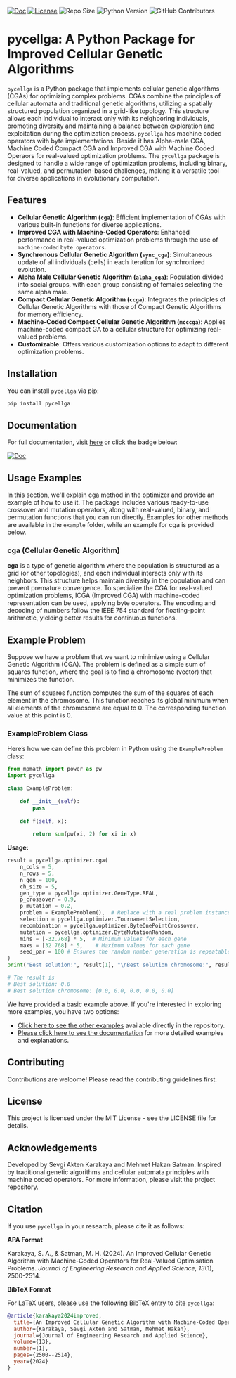 [![Doc](https://img.shields.io/badge/docs-dev-blue.svg)](https://sevgiakten.github.io/pycellga/)
[![License](https://img.shields.io/github/license/SevgiAkten/pycellga)](https://github.com/SevgiAkten/pycellga/blob/main/LICENSE)
![Repo Size](https://img.shields.io/github/repo-size/SevgiAkten/pycellga)
![Python Version](https://img.shields.io/badge/python-3.x-blue.svg)
![GitHub Contributors](https://img.shields.io/github/contributors/SevgiAkten/pycellga)


# pycellga: A Python Package for Improved Cellular Genetic Algorithms

`pycellga` is a Python package that implements cellular genetic algorithms (CGAs) for optimizing complex problems. CGAs combine the principles of cellular automata and traditional genetic algorithms, utilizing a spatially structured population organized in a grid-like topology. This structure allows each individual to interact only with its neighboring individuals, promoting diversity and maintaining a balance between exploration and exploitation during the optimization process. `pycellga` has machine coded operators with byte implementations. Beside it has Alpha-male CGA, Machine Coded Compact CGA and Improved CGA with Machine Coded Operaors for real-valued optimization problems. The `pycellga` package is designed to handle a wide range of optimization problems, including binary, real-valued, and permutation-based challenges, making it a versatile tool for diverse applications in evolutionary computation.

## Features

- **Cellular Genetic Algorithm (`cga`)**: Efficient implementation of CGAs with various built-in functions for diverse applications.
- **Improved CGA with Machine-Coded Operators**: Enhanced performance in real-valued optimization problems through the use of `machine-coded` `byte operators`.
- **Synchronous Cellular Genetic Algorithm (`sync_cga`)**: Simultaneous update of all individuals (cells) in each iteration for synchronized evolution.
- **Alpha Male Cellular Genetic Algorithm (`alpha_cga`)**: Population divided into social groups, with each group consisting of females selecting the same alpha male.
- **Compact Cellular Genetic Algorithm (`ccga`)**: Integrates the principles of Cellular Genetic Algorithms with those of Compact Genetic Algorithms for memory efficiency.
- **Machine-Coded Compact Cellular Genetic Algorithm (`mcccga`)**: Applies machine-coded compact GA to a cellular structure for optimizing real-valued problems.
- **Customizable**: Offers various customization options to adapt to different optimization problems.


## Installation

You can install `pycellga` via pip:

```bash
pip install pycellga
```

## Documentation

For full documentation, visit [here](https://sevgiakten.github.io/pycellga/) or click the badge below:

[![Doc](https://img.shields.io/badge/docs-dev-blue.svg)](https://sevgiakten.github.io/pycellga/)


## Usage Examples

In this section, we'll explain cga method in the optimizer and provide an example of how to use it. The package includes various ready-to-use crossover and mutation operators, along with real-valued, binary, and permutation functions that you can run directly. Examples for other methods are available in the `example` folder, while an example for cga is provided below.

### **cga (Cellular Genetic Algorithm)**

**cga** is a type of genetic algorithm where the population is structured as a grid (or other topologies), and each individual interacts only with its neighbors. This structure helps maintain diversity in the population and can prevent premature convergence. To specialize the CGA for real-valued optimization problems, ICGA (Improved CGA) with machine-coded representation can be used, applying byte operators. The encoding and decoding of numbers follow the IEEE 754 standard for floating-point arithmetic, yielding better results for continuous functions.

## Example Problem

Suppose we have a problem that we want to minimize using a Cellular Genetic Algorithm (CGA). The problem is defined as a simple sum of squares function, where the goal is to find a chromosome (vector) that minimizes the function.

The sum of squares function computes the sum of the squares of each element in the chromosome. This function reaches its global minimum when all elements of the chromosome are equal to 0. The corresponding function value at this point is 0.

### ExampleProblem Class

Here’s how we can define this problem in Python using the `ExampleProblem` class:

```python
from mpmath import power as pw
import pycellga 

class ExampleProblem:
    
    def __init__(self):
        pass
    
    def f(self, x):
        
        return sum(pw(xi, 2) for xi in x)
```
**Usage:**

```python
result = pycellga.optimizer.cga(
    n_cols = 5,
    n_rows = 5,
    n_gen = 100,
    ch_size = 5,
    gen_type = pycellga.optimizer.GeneType.REAL,
    p_crossover = 0.9,
    p_mutation = 0.2,
    problem = ExampleProblem(),  # Replace with a real problem instance as needed
    selection = pycellga.optimizer.TournamentSelection,
    recombination = pycellga.optimizer.ByteOnePointCrossover,
    mutation = pycellga.optimizer.ByteMutationRandom,
    mins = [-32.768] * 5,  # Minimum values for each gene
    maxs = [32.768] * 5,    # Maximum values for each gene
    seed_par = 100 # Ensures the random number generation is repeatable
)
print("Best solution:", result[1], "\nBest solution chromosome:", result[0])

# The result is 
# Best solution: 0.0 
# Best solution chromosome: [0.0, 0.0, 0.0, 0.0, 0.0]

```

We have provided a basic example above. If you're interested in exploring more examples, you have two options:

- [Click here to see the other examples](https://github.com/SevgiAkten/pycellga/tree/main/pycellga/example) available directly in the repository.
- [Please click here to see the documentation](https://sevgiakten.github.io/pycellga/pycellga.example.html#pycellga-example-package) for more detailed examples and explanations.


## Contributing

Contributions are welcome! Please read the contributing guidelines first.

## License

This project is licensed under the MIT License - see the LICENSE file for details.

## Acknowledgements

Developed by Sevgi Akten Karakaya and Mehmet Hakan Satman.
Inspired by traditional genetic algorithms and cellular automata principles with machine coded operators.
For more information, please visit the project repository.

## Citation

If you use `pycellga` in your research, please cite it as follows:

**APA Format**

Karakaya, S. A., & Satman, M. H. (2024). An Improved Cellular Genetic Algorithm with Machine-Coded Operators for Real-Valued Optimisation Problems. *Journal of Engineering Research and Applied Science, 13*(1), 2500-2514.

**BibTeX Format**

For LaTeX users, please use the following BibTeX entry to cite `pycellga`:

```bibtex
@article{karakaya2024improved,
  title={An Improved Cellular Genetic Algorithm with Machine-Coded Operators for Real-Valued Optimisation Problems},
  author={Karakaya, Sevgi Akten and Satman, Mehmet Hakan},
  journal={Journal of Engineering Research and Applied Science},
  volume={13},
  number={1},
  pages={2500--2514},
  year={2024}
}
